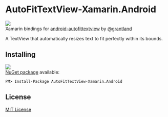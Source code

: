 # AutoFitTextView-Xamarin.Android
![](https://raw.githubusercontent.com/akamud/AutoFitTextView-Xamarin.Android/master/art/Icon.png)  
Xamarin bindings for [android-autofittextview](https://github.com/grantland/android-autofittextview) by [@grantland](https://github.com/grantland)

A TextView that automatically resizes text to fit perfectly within its bounds.

## Installing
![](https://img.shields.io/nuget/v/AutoFitTextView-Xamarin.Android.svg?style=flat)  
[NuGet package](https://www.nuget.org/packages/AutoFitTextView-Xamarin.Android/) available:
```
PM> Install-Package AutoFitTextView-Xamarin.Android
```

## License
[MIT License](https://github.com/akamud/AutoFitTextView-Xamarin/blob/master/LICENSE)
